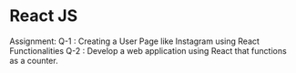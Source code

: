 # React JS
Assignment:
Q-1 : Creating a User Page like Instagram using React Functionalities
Q-2 : Develop a web application using React that functions as a counter.
